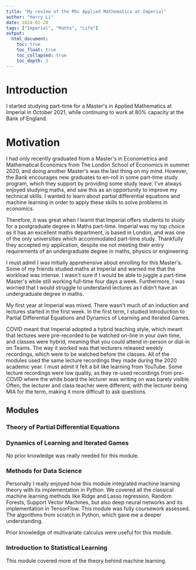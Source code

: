```yaml
---
title: "My review of the MSc Applied Mathematics at Imperial"
author: "Harry Li"
date: 2024-02-28
tags: ["Imperial", "Maths", "Life"]
output: 
  html_document:
    toc: true
    toc_float: true
    toc_collapsed: true
    toc_depth: 3
---
```


# Introduction


I started studying part-time for a Master's in Applied Mathematics at Imperial in October 2021, while continuing to work at 80% capacity at the Bank of England.

# Motivation
I had only recently graduated from a Master's in Econometrics and Mathematical Economics from The London School of Economics in summer 2020, and doing another Master's was the last thing on my mind. However, the Bank encourages new graduates to en-roll in some part-time study program, which they support by providing some study leave. I've always enjoyed studying maths, and saw this as an opportunity to improve my technical skills. I wanted to learn about partial differential equations and machine learning in order to apply these skills to solve problems in economics.

Therefore, it was great when I learnt that Imperial offers students to study for a postgraduate degree in Maths part-time. Imperial was my top choice as it has an excellent maths department, is based in London, and was one of the only universities which accommodated part-time study. Thankfully they accepted my application, despite me not meeting their entry requirements of an undergraduate degree in maths, physics or engineering.

I must admit I was initially apprehensive about enrolling for this Master's. Some of my friends studied maths at Imperial and warned me that the workload was intense. I wasn't sure if I would be able to juggle a part-time Master's while still working full-time four days a week. Furthermore, I was worried that I would struggle to understand lectures as I didn't have an undergraduate degree in maths.

My first year at Imperial was mixed. There wasn't much of an induction and lectures started in the first week. In the first term, I studied Introduction to Partial Differential Equations and Dynamics of Learning and Iterated Games. 

COVID meant that Imperial adopted a hybrid teaching style, which meant that lectures were pre-recorded to be watched on-line in your own time, and classes were hybrid, meaning that you could attend in-person or dial-in on Teams. The way it worked was that lecturers released weekly recordings, which were to be watched before the classes. All of the modules used the same lecture recordings they made during the 2020 academic year. I must admit it felt a bit like learning from YouTube. Some lecture recordings were low quality, as they re-used recordings from pre-COVID where the white board the lecturer was writing on was barely visible. Often, the lecturer and class teacher were different, with the lecturer being MIA for the term, making it more difficult to ask questions.

## Modules

### Theory of Partial Differential Equations

### Dynamics of Learning and Iterated Games
No prior knowledge was really needed for this module.

### Methods for Data Science
Personally I really enjoyed how this module integrated machine learning theory with its implementation in Python. We covered all the classical machine learning methods like Ridge and Lasso regression, Random Forests, Support Vector Machines, but also deep neural networks and its implementation in TensorFlow. This module was fully coursework assessed. The algorithms from scratch in Python, which gave me a deeper understanding.

Prior knowledge of multivariate calculus were useful for this module.

### Introduction to Statistical Learning
This module covered more of the theory behind machine learning.
